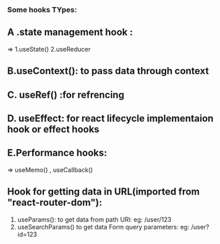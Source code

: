 ###  Some hooks TYpes: 
 ##  A .state management hook :
=> 1.useState()  2.useReducer  

  ## B.useContext(): to pass data through context 

## C. useRef()   :for refrencing 
## D. useEffect:   for react lifecycle  implementaion hook or effect hooks
## E.Performance hooks: 
=> useMemo() , useCallback()

## Hook for getting data in URL(imported from "react-router-dom"):
1. useParams(): to get data from path URl:  eg: /user/123
2. useSearchParams()	to get data Form query parameters: eg: /user?id=123